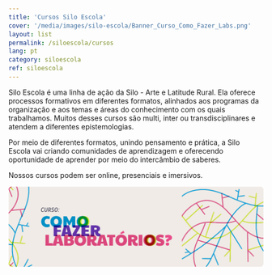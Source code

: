 ```yaml
---
title: 'Cursos Silo Escola'
cover: '/media/images/silo-escola/Banner_Curso_Como_Fazer_Labs.png'
layout: list
permalink: /siloescola/cursos
lang: pt
category: siloescola
ref: siloescola
---
```



Silo Escola é uma linha de ação da Silo - Arte e Latitude Rural. Ela oferece processos formativos em diferentes formatos, alinhados aos programas da organização e aos temas e áreas do conhecimento com os quais trabalhamos. Muitos desses cursos são multi, inter ou transdisciplinares e atendem a diferentes epistemologias. 


Por meio de diferentes formatos, unindo pensamento e prática, a Silo Escola vai criando comunidades de aprendizagem e oferecendo oportunidade de aprender por meio do intercâmbio de saberes. 


Nossos cursos podem ser online, presenciais e imersivos. 


[![](/media/images/silo-escola/Banner_Curso_Como_Fazer_Labs.png)](/silo-escola-2023)

